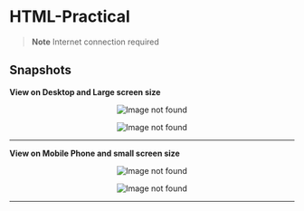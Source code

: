 # HTML-Practical

> **Note**
> Internet connection required

## Snapshots

<b>View on Desktop and Large screen size</b>

<p align="center">
  <img src="https://raw.githubusercontent.com/tailoryash/HTML-Practical.github.io/master/Snapshots%20of%20HTML%20Practical/1-fs.png" alt="Image not found"/>
</p>

<p align="center">
  <img src="https://raw.githubusercontent.com/tailoryash/HTML-Practical.github.io/master/Snapshots%20of%20HTML%20Practical/2-fs.png" alt="Image not found"/>
</p>

---

<b>View on Mobile Phone and small screen size</b>

<p align="center">
  <img src="https://raw.githubusercontent.com/tailoryash/HTML-Practical.github.io/master/Snapshots%20of%20HTML%20Practical/1-sc.png" alt="Image not found"/>
</p>

<p align="center">
  <img src="https://raw.githubusercontent.com/tailoryash/HTML-Practical.github.io/master/Snapshots%20of%20HTML%20Practical/2-sc.png" alt="Image not found"/>
</p>

---
